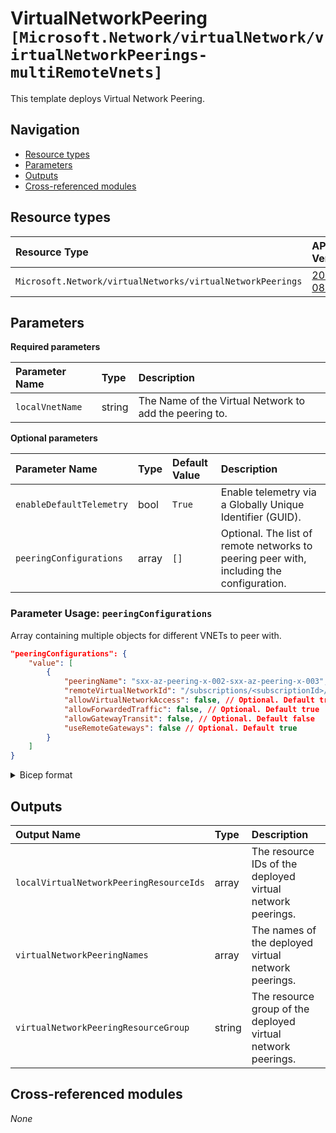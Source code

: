 # VirtualNetworkPeering `[Microsoft.Network/virtualNetwork/virtualNetworkPeerings-multiRemoteVnets]`

This template deploys Virtual Network Peering.

## Navigation

- [Resource types](#Resource-types)
- [Parameters](#Parameters)
- [Outputs](#Outputs)
- [Cross-referenced modules](#Cross-referenced-modules)

## Resource types

| Resource Type | API Version |
| :-- | :-- |
| `Microsoft.Network/virtualNetworks/virtualNetworkPeerings` | [2021-08-01](https://docs.microsoft.com/en-us/azure/templates/Microsoft.Network/2021-08-01/virtualNetworks/virtualNetworkPeerings) |

## Parameters

**Required parameters**

| Parameter Name | Type | Description |
| :-- | :-- | :-- |
| `localVnetName` | string | The Name of the Virtual Network to add the peering to. |

**Optional parameters**

| Parameter Name | Type | Default Value | Description |
| :-- | :-- | :-- | :-- |
| `enableDefaultTelemetry` | bool | `True` | Enable telemetry via a Globally Unique Identifier (GUID). |
| `peeringConfigurations` | array | `[]` | Optional. The list of remote networks to peering peer with, including the configuration. |


### Parameter Usage: `peeringConfigurations`

Array containing multiple objects for different VNETs to peer with.

```json
"peeringConfigurations": {
    "value": [
        {
            "peeringName": "sxx-az-peering-x-002-sxx-az-peering-x-003",  // Optional
            "remoteVirtualNetworkId": "/subscriptions/<subscriptionId>/resourceGroups/dependencies-rg/providers/Microsoft.Network/virtualNetworks/<vnetName>",
            "allowVirtualNetworkAccess": false, // Optional. Default true
            "allowForwardedTraffic": false, // Optional. Default true
            "allowGatewayTransit": false, // Optional. Default false
            "useRemoteGateways": false // Optional. Default true
        }
    ]
}
```

</details>

<details>

<summary>Bicep format</summary>

```bicep
peeringConfigurations: [
    {
        peeringName: 'sxx-az-peering-x-002-sxx-az-peering-x-003'  // Optional
        remoteVirtualNetworkId: '/subscriptions/<subscriptionId>/resourceGroups/dependencies-rg/providers/Microsoft.Network/virtualNetworks/<vnetName>'
        allowVirtualNetworkAccess: false // Optional. Default true
        allowForwardedTraffic: false // Optional. Default true
        allowGatewayTransit: false // Optional. Default false
        useRemoteGateways: false // Optional. Default true
    }
]
```

</details>
<p>

## Outputs

| Output Name | Type | Description |
| :-- | :-- | :-- |
| `localVirtualNetworkPeeringResourceIds` | array | The resource IDs of the deployed virtual network peerings. |
| `virtualNetworkPeeringNames` | array | The names of the deployed virtual network peerings. |
| `virtualNetworkPeeringResourceGroup` | string | The resource group of the deployed virtual network peerings. |

## Cross-referenced modules

_None_
